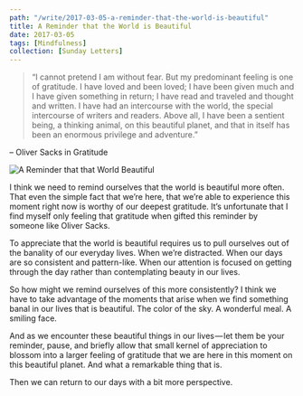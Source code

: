 ```yaml
---
path: "/write/2017-03-05-a-reminder-that-the-world-is-beautiful"
title: A Reminder that the World is Beautiful
date: 2017-03-05
tags: [Mindfulness]
collection: [Sunday Letters]
---
```


> “I cannot pretend I am without fear. But my predominant feeling is one of gratitude. I have loved and been loved; I have been given much and I have given something in return; I have read and traveled and thought and written. I have had an intercourse with the world, the special intercourse of writers and readers. Above all, I have been a sentient being, a thinking animal, on this beautiful planet, and that in itself has been an enormous privilege and adventure.”

– Oliver Sacks in Gratitude

![A Reminder that that World Beautiful](./img/march-5-fb.webp)

I think we need to remind ourselves that the world is beautiful more often. That even the simple fact that we’re here, that we’re able to experience this moment right now is worthy of our deepest gratitude. It’s unfortunate that I find myself only feeling that gratitude when gifted this reminder by someone like Oliver Sacks.

To appreciate that the world is beautiful requires us to pull ourselves out of the banality of our everyday lives. When we’re distracted. When our days are so consistent and pattern-like. When our attention is focused on getting through the day rather than contemplating beauty in our lives.

So how might we remind ourselves of this more consistently? I think we have to take advantage of the moments that arise when we find something banal in our lives that is beautiful. The color of the sky. A wonderful meal. A smiling face.

And as we encounter these beautiful things in our lives — let them be your reminder, pause, and briefly allow that small kernel of appreciation to blossom into a larger feeling of gratitude that we are here in this moment on this beautiful planet. And what a remarkable thing that is.

Then we can return to our days with a bit more perspective.
